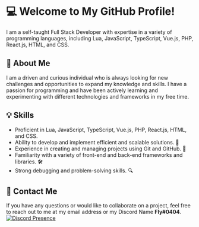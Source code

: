 # 💻 Welcome to My GitHub Profile!

I am a self-taught Full Stack Developer with expertise in a variety of programming languages, including Lua, JavaScript, TypeScript, Vue.js, PHP, React.js, HTML, and CSS.

## 🧐 About Me

I am a driven and curious individual who is always looking for new challenges and opportunities to expand my knowledge and skills. I have a passion for programming and have been actively learning and experimenting with different technologies and frameworks in my free time.

## 💡 Skills

- Proficient in Lua, JavaScript, TypeScript, Vue.js, PHP, React.js, HTML, and CSS.
- Ability to develop and implement efficient and scalable solutions. 🚀
- Experience in creating and managing projects using Git and GitHub. 🚦
- Familiarity with a variety of front-end and back-end frameworks and libraries. 🛠️
- Strong debugging and problem-solving skills. 🔍

## 💬 Contact Me

If you have any questions or would like to collaborate on a project, feel free to reach out to me at my email address or my Discord Name **Fly#0404**.
[![Discord Presence](https://lanyard.cnrad.dev/api/975044147507503104)](https://discord.com/users/975044147507503104)
